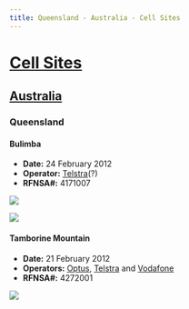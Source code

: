 ```yaml
---
title: Queensland - Australia - Cell Sites
---
```


# [Cell Sites](../../)

## [Australia](../)

### Queensland

#### Bulimba

* **Date:** 24 February 2012
* **Operator:** [Telstra]\(?)
* **RFNSA#:** 4171007

![](https://f001.backblazeb2.com/file/CellSites/AU/QLD/20120224-124044.jpg)

![](https://f001.backblazeb2.com/file/CellSites/AU/QLD/20120224-124111.jpg)

#### Tamborine Mountain

* **Date:** 21 February 2012
* **Operators:** [Optus], [Telstra] and [Vodafone]
* **RFNSA#:** 4272001

![](https://f001.backblazeb2.com/file/CellSites/AU/QLD/20120221-121612.jpg)

[Telstra]: https://en.wikipedia.org/wiki/Telstra
[Optus]: https://en.wikipedia.org/wiki/Optus
[Vodafone]: https://en.wikipedia.org/wiki/Vodafone_(Australia)
